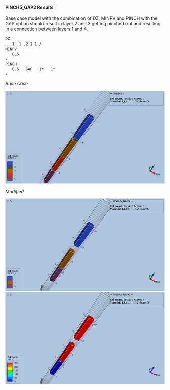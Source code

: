 #### PINCH5_GAP2 Results
Base case model with the combination of DZ, MINPV and PINCH with the GAP option should result in layer 2 
and 3 getting pinched out and resulting in a connection between layers 1 and 4.
```
DZ
   1 .1 .2 1 1 /
MINPV
   0.5
/
PINCH
   0.5   GAP   1*   1*
/
```

_Base Case_

![](REF/PINCH05_INDEX.png)

_Modified_

![](REF/PINCH05_GAP2_INDEX.png)
![](REF/PINCH05_GAP2_TRANZ.png)
